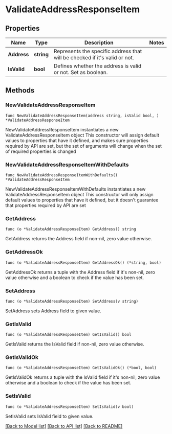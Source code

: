 # ValidateAddressResponseItem

## Properties

Name | Type | Description | Notes
------------ | ------------- | ------------- | -------------
**Address** | **string** | Represents the specific address that will be checked if it&#39;s valid or not. | 
**IsValid** | **bool** | Defines whether the address is valid or not. Set as boolean. | 

## Methods

### NewValidateAddressResponseItem

`func NewValidateAddressResponseItem(address string, isValid bool, ) *ValidateAddressResponseItem`

NewValidateAddressResponseItem instantiates a new ValidateAddressResponseItem object
This constructor will assign default values to properties that have it defined,
and makes sure properties required by API are set, but the set of arguments
will change when the set of required properties is changed

### NewValidateAddressResponseItemWithDefaults

`func NewValidateAddressResponseItemWithDefaults() *ValidateAddressResponseItem`

NewValidateAddressResponseItemWithDefaults instantiates a new ValidateAddressResponseItem object
This constructor will only assign default values to properties that have it defined,
but it doesn't guarantee that properties required by API are set

### GetAddress

`func (o *ValidateAddressResponseItem) GetAddress() string`

GetAddress returns the Address field if non-nil, zero value otherwise.

### GetAddressOk

`func (o *ValidateAddressResponseItem) GetAddressOk() (*string, bool)`

GetAddressOk returns a tuple with the Address field if it's non-nil, zero value otherwise
and a boolean to check if the value has been set.

### SetAddress

`func (o *ValidateAddressResponseItem) SetAddress(v string)`

SetAddress sets Address field to given value.


### GetIsValid

`func (o *ValidateAddressResponseItem) GetIsValid() bool`

GetIsValid returns the IsValid field if non-nil, zero value otherwise.

### GetIsValidOk

`func (o *ValidateAddressResponseItem) GetIsValidOk() (*bool, bool)`

GetIsValidOk returns a tuple with the IsValid field if it's non-nil, zero value otherwise
and a boolean to check if the value has been set.

### SetIsValid

`func (o *ValidateAddressResponseItem) SetIsValid(v bool)`

SetIsValid sets IsValid field to given value.



[[Back to Model list]](../README.md#documentation-for-models) [[Back to API list]](../README.md#documentation-for-api-endpoints) [[Back to README]](../README.md)


